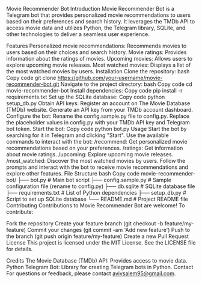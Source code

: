 Movie Recommender Bot
Introduction
Movie Recommender Bot is a Telegram bot that provides personalized movie recommendations to users based on their preferences and search history. It leverages the TMDb API to access movie data and utilizes Python, the Telegram library, SQLite, and other technologies to deliver a seamless user experience.

Features
Personalized movie recommendations: Recommends movies to users based on their choices and search history.
Movie ratings: Provides information about the ratings of movies.
Upcoming movies: Allows users to explore upcoming movie releases.
Most watched movies: Displays a list of the most watched movies by users.
Installation
Clone the repository:
bash
Copy code
git clone https://github.com/your-username/movie-recommender-bot.git
Navigate to the project directory:
bash
Copy code
cd movie-recommender-bot
Install dependencies:
Copy code
pip install -r requirements.txt
Set up the SQLite database:
Copy code
python setup_db.py
Obtain API keys:
Register an account on The Movie Database (TMDb) website.
Generate an API key from your TMDb account dashboard.
Configure the bot:
Rename the config.sample.py file to config.py.
Replace the placeholder values in config.py with your TMDb API key and Telegram bot token.
Start the bot:
Copy code
python bot.py
Usage
Start the bot by searching for it in Telegram and clicking "Start".
Use the available commands to interact with the bot:
/recommend: Get personalized movie recommendations based on your preferences.
/ratings: Get information about movie ratings.
/upcoming: Explore upcoming movie releases.
/most_watched: Discover the most watched movies by users.
Follow the prompts and interact with the bot to receive movie recommendations and explore other features.
File Structure
bash
Copy code
movie-recommender-bot/
├── bot.py                    # Main bot script
├── config.sample.py          # Sample configuration file (rename to config.py)
├── db.sqlite                 # SQLite database file
├── requirements.txt          # List of Python dependencies
├── setup_db.py               # Script to set up SQLite database
└── README.md                 # Project README file
Contributing
Contributions to Movie Recommender Bot are welcome! To contribute:

Fork the repository
Create your feature branch (git checkout -b feature/my-feature)
Commit your changes (git commit -am 'Add new feature')
Push to the branch (git push origin feature/my-feature)
Create a new Pull Request
License
This project is licensed under the MIT License. See the LICENSE file for details.

Credits
The Movie Database (TMDb) API: Provides access to movie data.
Python Telegram Bot: Library for creating Telegram bots in Python.
Contact
For questions or feedback, please contact avivsalem95@gmail.com.
